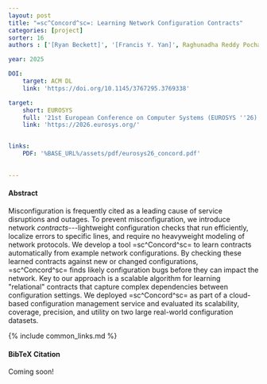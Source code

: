 ```yaml
---
layout: post
title: "=sc^Concord^sc=: Learning Network Configuration Contracts"
categories: [project]
sorter: 16
authors : ['[Ryan Beckett]', '[Francis Y. Yan]', Raghunadha Reddy Pocha, Vineesh V. Raj, Ayyub Shaik, 'Siva Kesava Reddy Kakarla']

year: 2025

DOI:
    target: ACM DL
    link: 'https://doi.org/10.1145/3767295.3769338'

target:
    short: EUROSYS
    full: '21st European Conference on Computer Systems (EUROSYS ''26)'
    link: 'https://2026.eurosys.org/'


links:
    PDF: '%BASE_URL%/assets/pdf/eurosys26_concord.pdf'

    
---
```


#### Abstract

Misconfiguration is frequently cited as a leading cause of service disruptions and outages. To prevent misconfiguration, we introduce network _contracts_---lightweight configuration checks that run efficiently, localize errors to specific lines, and require no heavyweight modeling of network protocols. We develop a tool =sc^Concord^sc= to learn contracts automatically from example network configurations. By checking these learned contracts against new or changed configurations, =sc^Concord^sc= finds likely configuration bugs before they can impact the network. Key to our approach is a scalable algorithm for learning "relational" contracts that capture complex dependencies between configuration settings. We deployed =sc^Concord^sc= as part of a cloud-based configuration management service and evaluated its scalability, coverage, precision, and utility on two large real-world configuration datasets.

{% include common_links.md %}

#### BibTeX Citation

Coming soon!

